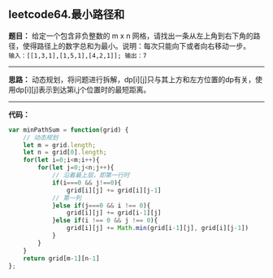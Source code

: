 ## leetcode64.最小路径和

**题目：**
给定一个包含非负整数的 m x n 网格，请找出一条从左上角到右下角的路径，使得路径上的数字总和为最小。说明：每次只能向下或者向右移动一步。  
`输入：[[1,3,1],[1,5,1],[4,2,1]]; 输出：7`

---
**思路：**
    动态规划，将问题进行拆解，dp[i][j]只与其上方和左方位置的dp有关，使用dp[i][j]表示到达第i,j个位置时的最短距离。  

---
**代码：**
```javascript
var minPathSum = function(grid) {
    // 动态规划
    let m = grid.length;
    let n = grid[0].length;
    for(let i=0;i<m;i++){
        for(let j=0;j<n;j++){
            // 沿着最上层，即第一行时
            if(i===0 && j!==0){
                grid[i][j] += grid[i][j-1]
            // 第一列
            }else if(j===0 && i !== 0){
                grid[i][j] += grid[i-1][j]
            }else if(i !== 0 && j !== 0){
                grid[i][j] += Math.min(grid[i-1][j], grid[i][j-1])
            }
        }
    }
    return grid[m-1][n-1]
};